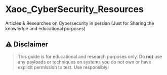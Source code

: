 # Xaoc_CyberSecurity_Resources

Articles & Researches on Cybersecurity in persian (Just for Sharing the knowledge and educational purposes) 

## ⚠️ Disclaimer

> This guide is for educational and research purposes only. Do **not** use any payloads or techniques on systems you do not own or have explicit permission to test. Use responsibly!
